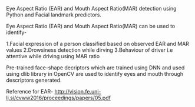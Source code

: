 Eye Aspect Ratio (EAR) and Mouth Aspect Ratio(MAR) detection using Python and Facial landmark predictors.

Eye Aspect Ratio (EAR) and Mouth Aspect Ratio(MAR) can be used to identify-

1.Facial expression of a person classified based on observed EAR and MAR values
2.Drowsiness detection while dirving
3.Behaviour of driver i.e attentive while driving using MAR ratio

Pre-trained face-shape decriptors which are trained using DNN  and used using 
dlib library in OpenCV are used to identify eyes and mouth through descriptors
generated.

Reference for EAR- http://vision.fe.uni-lj.si/cvww2016/proceedings/papers/05.pdf

